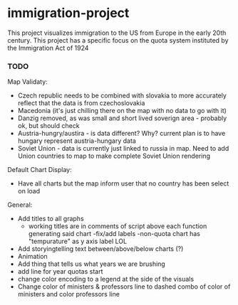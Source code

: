 # immigration-project
This project visualizes immigration to the US from Europe in the early 20th century. This project has a specific focus on the quota system instituted by the Immigration Act of 1924
### TODO
Map Validaty:
- Czech republic needs to be combined with slovakia to more accurately reflect that the data is from czechoslovakia
- Macedonia (it's just chilling there on the map with no data to go with it)
- Danzig removed, as was small and short lived soverign area - probably ok, but should check
- Austria-hungry/austira - is data different? Why? current plan is to have hungary represent austria-hungary data
- Soviet Union - data is currently just linked to russia in map. Need to add Union countries to map to make complete Soviet Union rendering

Default Chart Display:
- Have all charts but the map inform user that no country has been select on load

General:
- Add titles to all graphs
    - working titles are in comments of script above each function generating said chart
-fix/add labels
    -non-quota chart has "tempurature" as y axis label LOL
- Add storyingtelling text between/above/below charts (?)
- Animation
- Add thing that tells us what years we are brushing
- add line for year quotas start
- change color encoding to a legend at the side of the visuals
- Change color of ministers & professors line to dashed combo of color of ministers and color professors line